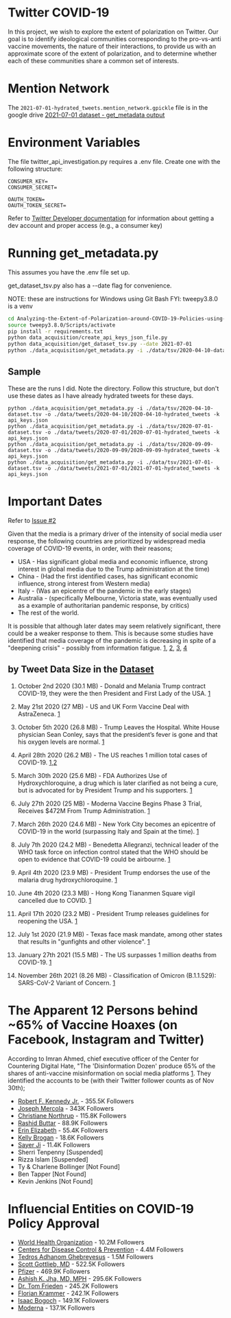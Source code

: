 # Twitter COVID-19
In this project, we wish to explore the extent of polarization on Twitter. Our goal is to identify ideological communities corresponding to the pro-vs-anti vaccine movements, the nature of their interactions, to provide us with an approximate score of the extent of polarization, and to determine whether each of these communities share a common set of interests.

# Mention Network
The ```2021-07-01-hydrated_tweets.mention_network.gpickle``` file is in the google drive [2021-07-01 dataset - get_metadata output](https://drive.google.com/drive/u/0/folders/1xcFGbn6iHpBmGZ6CCSHjKHF_m5iZRgAZ)

# Environment Variables
The file twitter_api_investigation.py requires a .env file. Create one with the following structure:
```
CONSUMER_KEY=
CONSUMER_SECRET=

OAUTH_TOKEN=
OAUTH_TOKEN_SECRET=
```
Refer to [Twitter Developer documentation](https://developer.twitter.com/en/docs/apps/overview) for information about getting a dev account and proper access (e.g., a consumer key)

# Running get_metadata.py
This assumes you have the .env file set up.

get_dataset_tsv.py also has a --date flag for convenience.

NOTE: these are instructions for Windows using Git Bash
FYI: tweepy3.8.0 is a venv
``` bash
cd Analyzing-the-Extent-of-Polarization-around-COVID-19-Policies-using-Social-Media/
source tweepy3.8.0/Scripts/activate
pip install -r requirements.txt
python data_acquisition/create_api_keys_json_file.py
python data_acquisition/get_dataset_tsv.py --date 2021-07-01
python ./data_acquisition/get_metadata.py -i ./data/tsv/2020-04-10-dataset.tsv -o ./data/tweets/2020-04-10/2020-04-10-hydrated_tweets -k api_keys.json
```
## Sample
These are the runs I did. Note the directory. Follow this structure, but don't use these dates as I have already hydrated tweets for these days.
```
python ./data_acquisition/get_metadata.py -i ./data/tsv/2020-04-10-dataset.tsv -o ./data/tweets/2020-04-10/2020-04-10-hydrated_tweets -k api_keys.json
python ./data_acquisition/get_metadata.py -i ./data/tsv/2020-07-01-dataset.tsv -o ./data/tweets/2020-07-01/2020-07-01-hydrated_tweets -k api_keys.json
python ./data_acquisition/get_metadata.py -i ./data/tsv/2020-09-09-dataset.tsv -o ./data/tweets/2020-09-09/2020-09-09-hydrated_tweets -k api_keys.json
python ./data_acquisition/get_metadata.py -i ./data/tsv/2021-07-01-dataset.tsv -o ./data/tweets/2021-07-01/2021-07-01-hydrated_tweets -k api_keys.json
```
# Important Dates
Refer to [Issue #2](https://github.com/cagri32/Analyzing-the-Extent-of-Polarization-around-COVID-19-Policies-using-Social-Media/issues/2#issuecomment-970665240)

Given that the media is a primary driver of the intensity of social media user response, the following countries are prioritized by widespread media coverage of COVID-19 events, in order, with their reasons;

* USA - Has significant global media and economic influence, strong interest in global media due to the Trump administration at the time)
* China - (Had the first identified cases, has significant economic influence, strong interest from Western media)
* Italy - (Was an epicentre of the pandemic in the early stages)
* Australia - (specifically Melbourne, Victoria state, was eventually used as a example of authoritarian pandemic response, by critics)
* The rest of the world.

It is possible that although later dates may seem relatively significant, there could be a weaker response to them. This is because some studies have identified that media coverage of the pandemic is decreasing in spite of a "deepening crisis" - possibly from information fatigue. [1](https://www.thelancet.com/journals/lanplh/article/PIIS2542-5196(20)30303-X/fulltext), [2](https://www.pewresearch.org/journalism/2020/05/06/fewer-americans-now-say-media-exaggerated-covid-19-risks-but-big-partisan-gaps-persist/#public-overall-says-media-have-done-well-covering-the-crisis-but-differences-by-party-and-ideology-are-pronounced), [3](https://onlinelibrary.wiley.com/doi/10.1002/hbe2.260), [4](https://apps.who.int/iris/bitstream/handle/10665/335820/WHO-EURO-2020-1160-40906-55390-eng.pdf)

## by Tweet Data Size in the [Dataset](https://github.com/thepanacealab/covid19_twitter/tree/master/dailies)

1. October 2nd 2020 (30.1 MB) - Donald and Melania Trump contract COVID-19, they were the then President and First Lady of the USA. [1](https://blog.cheapism.com/how-we-got-coronavirus/#slide=36)

2. May 21st 2020 (27 MB) - US and UK Form Vaccine Deal with AstraZeneca. [1](https://www.astrazeneca.com/media-centre/press-releases/2020/astrazeneca-advances-response-to-global-covid-19-challenge-as-it-receives-first-commitments-for-oxfords-potential-new-vaccine.html)

3. October 5th 2020 (26.8 MB) - Trump Leaves the Hospital. White House physician Sean Conley, says that the president’s fever is gone and that his oxygen levels are normal. [1](https://www.bbc.com/news/election-us-2020-54427390)

4. April 28th 2020 (26.2 MB) - The US reaches 1 million total cases of COVID-19. [1](https://blog.cheapism.com/how-we-got-coronavirus/#slide=29),[2](https://www.npr.org/sections/coronavirus-live-updates/2020/04/28/846741935/u-s-surpasses-1-million-coronavirus-cases)

5. March 30th 2020 (25.6 MB) - FDA Authorizes Use of Hydroxychloroquine, a drug which is later clarified as not being a cure, but is advocated for by President Trump and his supporters. [1](https://www.fda.gov/news-events/press-announcements/coronavirus-covid-19-update-daily-roundup-march-30-2020)

6. July 27th 2020 (25 MB) - Moderna Vaccine Begins Phase 3 Trial, Receives $472M From Trump Administration. [1](https://www.politico.com/news/2020/07/26/trump-invests-moderna-vaccine-candidate-381690)

7. March 26th 2020 (24.6 MB) - New York City becomes an epicentre of COVID-19 in the world (surpassing Italy and Spain at the time). [1](https://blog.cheapism.com/how-we-got-coronavirus/#slide=27)

8. July 7th 2020 (24.2 MB) - Benedetta Allegranzi, technical leader of the WHO task force on infection control stated that the WHO should be open to evidence that COVID-19 could be airbourne. [1](https://www.nature.com/articles/d41586-020-02058-1)

9. April 4th 2020 (23.9 MB) - President Trump endorses the use of the malaria drug hydroxychloroquine. [1](https://blog.cheapism.com/how-we-got-coronavirus/#slide=28)

10. June 4th 2020 (23.3 MB) - Hong Kong Tiananmen Square vigil cancelled due to COVID. [1](https://www.theguardian.com/world/2021/jun/03/tiananmen-june-4-events-china-hong-kong-taiwan-macao-crackdown-covid)

11. April 17th 2020 (23.2 MB) - President Trump releases guidelines for reopening the USA. [1](https://blog.cheapism.com/how-we-got-coronavirus/#slide=29)

12. July 1st 2020 (21.9 MB) - Texas face mask mandate, among other states that results in "gunfights and other violence". [1](https://blog.cheapism.com/how-we-got-coronavirus/#slide=24)

13. January 27th 2021 (15.5 MB) - The US surpasses 1 million deaths from COVID-19. [1](https://www.paho.org/en/news/27-1-2021-americas-surpasses-one-million-deaths-covid-19)

14. November 26th 2021 (8.26 MB) - Classification of Omicron (B.1.1.529): SARS-CoV-2 Variant of Concern. [1](https://www.who.int/news/item/26-11-2021-classification-of-omicron-(b.1.1.529)-sars-cov-2-variant-of-concern)

# The Apparent 12 Persons behind ~65% of Vaccine Hoaxes (on Facebook, Instagram and Twitter)

According to Imran Ahmed, chief executive officer of the Center for Countering Digital Hate, "The 'Disinformation Dozen' produce 65% of the shares of anti-vaccine misinformation on social media platforms [1](https://252f2edd-1c8b-49f5-9bb2-cb57bb47e4ba.filesusr.com/ugd/f4d9b9_b7cedc0553604720b7137f8663366ee5.pdf). They identified the accounts to be (with their Twitter follower counts as of Nov 30th);

* [Robert F. Kennedy Jr.](https://twitter.com/RobertKennedyJr) - 355.5K Followers
* [Joseph Mercola](https://twitter.com/mercola) - 343K Followers
* [Christiane Northrup](https://twitter.com/DrChrisNorthrup) - 115.8K Followers
* [Rashid Buttar](https://twitter.com/DrButtar) - 88.9K Followers
* [Erin Elizabeth](https://twitter.com/unhealthytruth) - 55.4K Followers
* [Kelly Brogan](https://twitter.com/kellybroganmd) - 18.6K Followers
* [Sayer Ji](https://twitter.com/sayerjigmi) - 11.4K Followers
* Sherri Tenpenny [Suspended]
* Rizza Islam [Suspended]
* Ty & Charlene Bollinger [Not Found]
* Ben Tapper [Not Found]
* Kevin Jenkins [Not Found]

# Influencial Entities on COVID-19 Policy Approval

* [World Health Organization](https://twitter.com/WHO) - 10.2M Followers
* [Centers for Disease Control & Prevention](https://twitter.com/CDCgov) - 4.4M Followers
* [Tedros Adhanom Ghebreyesus](https://twitter.com/DrTedros) - 1.5M Followers
* [Scott Gottlieb, MD](https://twitter.com/ScottGottliebMD) - 522.5K Followers
* [Pfizer](https://twitter.com/pfizer) - 469.9K Followers
* [Ashish K. Jha, MD, MPH](https://twitter.com/ashishkjha) - 295.6K Followers
* [Dr. Tom Frieden](https://twitter.com/DrTomFrieden) - 245.2K Followers
* [Florian Krammer](https://twitter.com/florian_krammer) - 242.1K Followers
* [Isaac Bogoch](https://twitter.com/BogochIsaac) - 149.1K Followers
* [Moderna](https://twitter.com/moderna_tx) - 137.1K Followers

